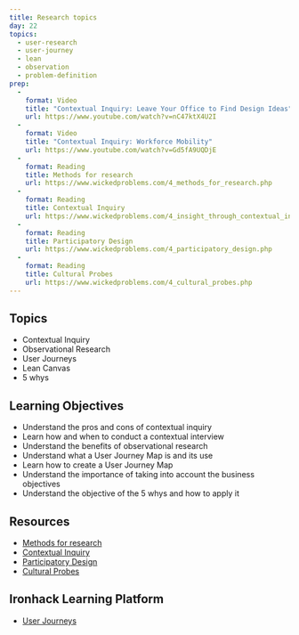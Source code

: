 ```yaml
---
title: Research topics
day: 22
topics:
  - user-research
  - user-journey
  - lean
  - observation
  - problem-definition
prep:
  -
    format: Video
    title: "Contextual Inquiry: Leave Your Office to Find Design Ideas"
    url: https://www.youtube.com/watch?v=nC47ktX4U2I
  -
    format: Video
    title: "Contextual Inquiry: Workforce Mobility"
    url: https://www.youtube.com/watch?v=Gd5fA9UQDjE
  -
    format: Reading
    title: Methods for research
    url: https://www.wickedproblems.com/4_methods_for_research.php
  -
    format: Reading
    title: Contextual Inquiry
    url: https://www.wickedproblems.com/4_insight_through_contextual_inquiry.php
  -
    format: Reading
    title: Participatory Design
    url: https://www.wickedproblems.com/4_participatory_design.php
  -
    format: Reading
    title: Cultural Probes
    url: https://www.wickedproblems.com/4_cultural_probes.php
---
```


Topics
------

- Contextual Inquiry
- Observational Research
- User Journeys
- Lean Canvas
- 5 whys


Learning Objectives
-------------------

- Understand the pros and cons of contextual inquiry
- Learn how and when to conduct a contextual interview
- Understand the benefits of observational research
- Understand what a User Journey Map is and its use
- Learn how to create a User Journey Map
- Understand the importance of taking into account the business objectives
- Understand the objective of the 5 whys and how to apply it


Resources
----------
- [Methods for research](https://www.wickedproblems.com/4_methods_for_research.php)
- [Contextual Inquiry](https://www.wickedproblems.com/4_insight_through_contextual_inquiry.php)
- [Participatory Design](https://www.wickedproblems.com/4_participatory_design.php)
- [Cultural Probes](https://www.wickedproblems.com/4_cultural_probes.php)


Ironhack Learning Platform
-----------

- [User Journeys](http://learn.ironhack.com/#/learning_unit/7021)
